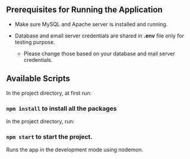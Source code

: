 ## Prerequisites for Running the Application
- Make sure MySQL and Apache server is installed and running.
  
- Database and email server credentials are shared in **.env** file only for testing purpose. 
  - Please change those based on your database and mail server credentials. 

## Available Scripts

In the project directory, at first run:

### `npm install`  to install all the packages

In the project directory, run:

### `npm start` to start the project.

Runs the app in the development mode using nodemon. 

